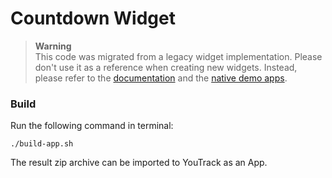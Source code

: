 # Countdown Widget

> **Warning**  
> This code was migrated from a legacy widget implementation.
> Please don't use it as a reference when creating new widgets.
> Instead, please refer to the [documentation](https://www.jetbrains.com/help/youtrack/devportal-apps/apps-documentation.html) and the [native demo apps](https://github.com/JetBrains/youtrack-demo-app).

### Build
Run the following command in terminal:
```shell
./build-app.sh
```
The result zip archive can be imported to YouTrack as an App.